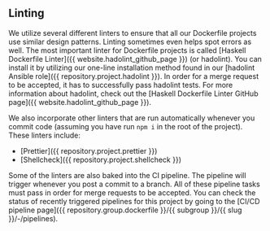 ## Linting

We utilize several different linters to ensure that all our Dockerfile projects use similar design patterns. Linting sometimes even helps spot errors as well. The most important linter for Dockerfile projects is called [Haskell Dockerfile Linter]({{ website.hadolint_github_page }}) (or hadolint). You can install it by utilizing our one-line installation method found in our [hadolint Ansible role]({{ repository.project.hadolint }}). In order for a merge request to be accepted, it has to successfully pass hadolint tests. For more information about hadolint, check out the [Haskell Dockerfile Linter GitHub page]({{ website.hadolint_github_page }}).

We also incorporate other linters that are run automatically whenever you commit code (assuming you have run `npm i` in the root of the project). These linters include:

* [Prettier]({{ repository.project.prettier }})
* [Shellcheck]({{ repository.project.shellcheck }})

Some of the linters are also baked into the CI pipeline. The pipeline will trigger whenever you post a commit to a branch. All of these pipeline tasks must pass in order for merge requests to be accepted. You can check the status of recently triggered pipelines for this project by going to the [CI/CD pipeline page]({{ repository.group.dockerfile }}/{{ subgroup }}/{{ slug }}/-/pipelines).
